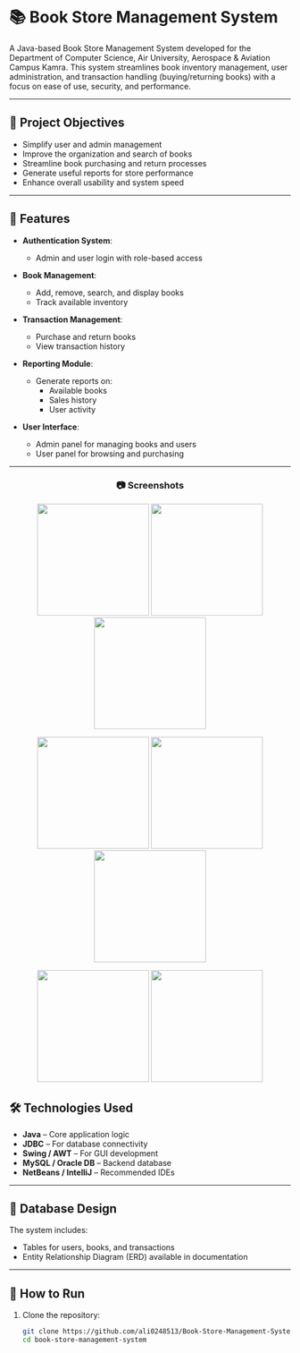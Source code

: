 # 📚 Book Store Management System

A Java-based Book Store Management System developed for the Department of Computer Science, Air University, Aerospace & Aviation Campus Kamra. This system streamlines book inventory management, user administration, and transaction handling (buying/returning books) with a focus on ease of use, security, and performance.

---

## 📌 Project Objectives

- Simplify user and admin management
- Improve the organization and search of books
- Streamline book purchasing and return processes
- Generate useful reports for store performance
- Enhance overall usability and system speed

---

## 🚀 Features

- **Authentication System**:
  - Admin and user login with role-based access

- **Book Management**:
  - Add, remove, search, and display books
  - Track available inventory

- **Transaction Management**:
  - Purchase and return books
  - View transaction history

- **Reporting Module**:
  - Generate reports on:
    - Available books
    - Sales history
    - User activity

- **User Interface**:
  - Admin panel for managing books and users
  - User panel for browsing and purchasing

---

<h3 align="center">📷 Screenshots</h3>

<p align="center">
  <img src="https://github.com/user-attachments/assets/ee35d83e-8177-40c3-83ad-20927140acd7" width="200" />
  <img src="https://github.com/user-attachments/assets/8e9bd487-55ba-454b-b951-5600df83bd38" width="200" />
  <img src="https://github.com/user-attachments/assets/e5bd624b-da47-45b7-8048-c7fbdf4f4004" width="200" />
</p>

<p align="center">
  <img src="https://github.com/user-attachments/assets/5ea92bfc-84f6-489b-9457-ee09790315ec" width="200" />
  <img src="https://github.com/user-attachments/assets/a875d3a8-b4e3-4501-877b-7ba06a9eee8a" width="200" />
  <img src="https://github.com/user-attachments/assets/111f51d2-318f-48e1-af23-e23e4796aefb" width="200" />
</p>

<p align="center">
  <img src="https://github.com/user-attachments/assets/7dac4558-6919-4ac2-aeb0-858ee074a974" width="200" />
  <img src="https://github.com/user-attachments/assets/c53a9102-9652-405e-b6d8-c82d5b6d3962" width="200" />
</p>


## 🛠 Technologies Used

- **Java** – Core application logic
- **JDBC** – For database connectivity
- **Swing / AWT** – For GUI development
- **MySQL / Oracle DB** – Backend database
- **NetBeans / IntelliJ** – Recommended IDEs

---

## 🧩 Database Design

The system includes:
- Tables for users, books, and transactions
- Entity Relationship Diagram (ERD) available in documentation

---

## 🔧 How to Run

1. Clone the repository:
   ```bash
   git clone https://github.com/ali0248513/Book-Store-Management-System.git
   cd book-store-management-system
